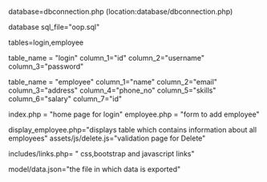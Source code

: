 database=dbconnection.php	 (location:database/dbconnection.php)

database sql_file="oop.sql"

tables=login,employee 

table_name = "login"
column_1="id"
column_2="username"
column_3="password"

table_name = "employee"
column_1="name"
column_2="email"
column_3="address"
column_4="phone_no"
column_5="skills"
column_6="salary"
column_7="id"


index.php = "home page for login"
employee.php = "form to add employee"
 
display_employee.php="displays table which contains information about all employees"
assets/js/delete.js="validation page for Delete"
 
includes/links.php= " css,bootstrap and javascript links"

model/data.json="the file in which data is exported"
 
